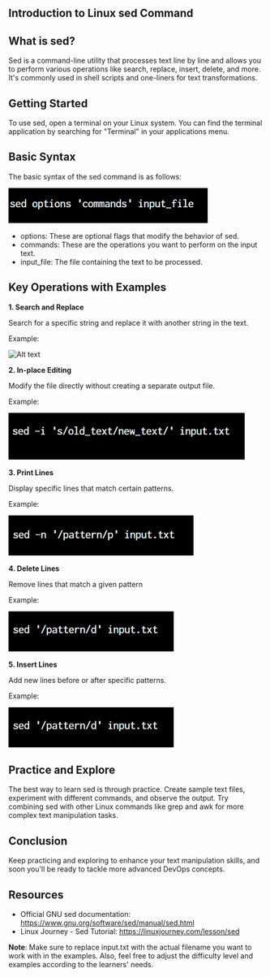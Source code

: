 ## Introduction to Linux sed Command

## What is sed?

Sed is a command-line utility that processes text line by line and allows you to perform various operations like search, replace, insert, delete, and more. It's commonly used in shell scripts and one-liners for text transformations.

## Getting Started

To use sed, open a terminal on your Linux system. You can find the terminal application by searching for "Terminal" in your applications menu.

## Basic Syntax

The basic syntax of the sed command is as follows:

![Alt text](Images/image.png)

- options: These are optional flags that modify the behavior of sed.
- commands: These are the operations you want to perform on the input text.
- input_file: The file containing the text to be processed.

## Key Operations with Examples

**1. Search and Replace**

Search for a specific string and replace it with another string in the text.

Example:

![Alt text](image.png)

**2. In-place Editing**

Modify the file directly without creating a separate output file.

Example:

![Alt text](Images/sed1.png)

**3. Print Lines**

Display specific lines that match certain patterns.

Example:

![Alt text](Images/sed2.png)

**4. Delete Lines**

Remove lines that match a given pattern

Example:

![Alt text](Images/sed3.png)

**5. Insert Lines**

Add new lines before or after specific patterns.

Example:

![Alt text](Images/sed3.png)

## Practice and Explore

The best way to learn sed is through practice. Create sample text files, experiment with different commands, and observe the output. Try combining sed with other Linux commands like grep and awk for more complex text manipulation tasks.

## Conclusion

Keep practicing and exploring to enhance your text manipulation skills, and soon you'll be ready to tackle more advanced DevOps concepts.

## Resources

- Official GNU sed documentation: https://www.gnu.org/software/sed/manual/sed.html
- Linux Journey - Sed Tutorial: https://linuxjourney.com/lesson/sed

**Note**: Make sure to replace input.txt with the actual filename you want to work with in the examples. Also, feel free to adjust the difficulty level and examples according to the learners' needs.
